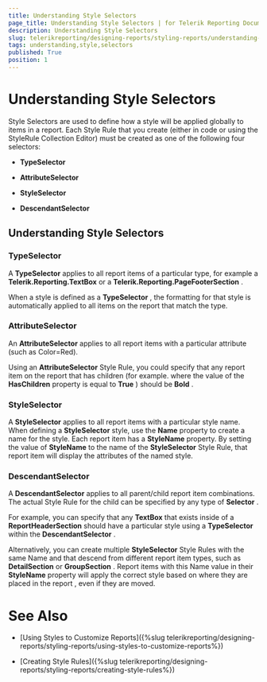 ```yaml
---
title: Understanding Style Selectors
page_title: Understanding Style Selectors | for Telerik Reporting Documentation
description: Understanding Style Selectors
slug: telerikreporting/designing-reports/styling-reports/understanding-style-selectors
tags: understanding,style,selectors
published: True
position: 1
---
```


# Understanding Style Selectors



Style Selectors are used to define how a style will be applied globally to items in a report. Each Style Rule that you create (either in code or using the StyleRule Collection Editor) must be created as one of the following four selectors:

* __TypeSelector__ 

* __AttributeSelector__ 

* __StyleSelector__ 

* __DescendantSelector__ 

## Understanding Style Selectors

### TypeSelector

A __TypeSelector__  applies to all report items of a particular type, for example a __Telerik.Reporting.TextBox__  or a __Telerik.Reporting.PageFooterSection__ .

When a style is defined as a __TypeSelector__ , the formatting for that style is automatically applied to all items on the report that match the type.

### AttributeSelector

An __AttributeSelector__  applies to all report items with a particular attribute (such as Color=Red). 

Using an __AttributeSelector__ Style Rule, you could specify that any report item on the report that has children (for example. where the value of the __HasChildren__  property is equal to __True__ ) should be __Bold__ .

### StyleSelector

A __StyleSelector__  applies to all report items with a particular style name. When defining a __StyleSelector__  style, use the __Name__  property to create a name for the style. Each report item has a __StyleName__  property. By setting the value of __StyleName__  to the name of the __StyleSelector__  Style Rule, that report item will display the attributes of the named style.

### DescendantSelector

A __DescendantSelector__  applies to all parent/child report item combinations. The actual Style Rule for the child can be specified by any type of __Selector__ . 

For example, you can specify that any __TextBox__  that exists inside of a __ReportHeaderSection__  should have a particular style using a __TypeSelector__  within the __DescendantSelector__ . 

Alternatively, you can create multiple __StyleSelector__ Style Rules with the same Name and that descend from different report item types, such as __DetailSection__  or __GroupSection__ . Report items with this Name value in their __StyleName__  property will apply the correct style based on where they are placed in the report , even if they are moved.

# See Also


 * [Using Styles to Customize Reports]({%slug telerikreporting/designing-reports/styling-reports/using-styles-to-customize-reports%})

 * [Creating Style Rules]({%slug telerikreporting/designing-reports/styling-reports/creating-style-rules%})
